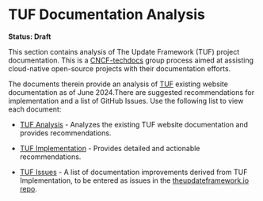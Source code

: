 # TUF Documentation Analysis

**Status: Draft**

This section contains analysis of The Update Framework (TUF) project
documentation. This is a [CNCF-techdocs](https://github.com/cncf/techdocs) group
process aimed at assisting cloud-native open-source projects with their
documentation efforts.

The documents therein provide an analysis of
[TUF](https://github.com/theupdateframework/theupdateframework.io) existing
website documentation as of June 2024.There are suggested recommendations for
implementation and a list of GitHub Issues. Use the following list to view each
document:

- [TUF Analysis](analysis.md) - Analyzes the existing TUF website documentation
  and provides recommendations.

- [TUF Implementation](implementation.md) - Provides detailed and actionable
  recommendations.

- [TUF Issues](issues.md) - A list of documentation improvements derived from
  TUF Implementation, to be entered as issues in the
  [theupdateframework.io repo](https://github.com/theupdateframework/theupdateframework.io).
